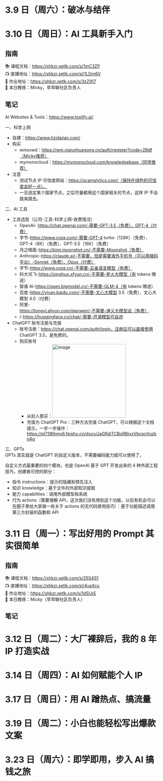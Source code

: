 # 3.9 日（周六）：破冰与结伴
# 3.10 日（周日）：AI 工具新手入门
## 指南
📚 课程文档：https://xhkzr.xetlk.com/s/1mC3ZP  
📺 直播地址：https://xhkzr.xetlk.com/sl/1LDm6V  
📄 作业地址：https://xhkzr.xetlk.com/s/3zZ917  
👧 本日教练：Micky，早早聊社区负责人
## 笔记
AI Websites & Tools：https://www.toolify.ai/

一、科学上网  
- 自建：https://www.tizidajian.com/
- 购买
  - wmsxwd：https://wm.xiajunhuagong.cn/auth/register?code=2Bdf（Micky推荐）
  - mymonocloud：https://mymonocloud.com/knowledgebase（同学推荐）
- 注意
  - 测试节点 IP 可信度网站：https://scamalytics.com/（保持在绿色的可信度会好一点）。
  - 一旦选定某个国家节点，之后尽量都用这个国家相关的节点，这样 IP 不会跳来跳去。

二、AI 工具  
- 工具选型（公司-工具-科学上网-收费情况）
  - OpenAI- https://chat.openai.com/-需要-GPT-3.5（免费）、GPT-4（付费）
  - 字节-https://www.coze.com/-需要-GPT-4 turbo（128K）（免费）、GPT-4（8K）（免费）、GPT-3.5（16K）（免费）
  - 月之暗面-https://kimi.moonshot.cn/-不需要-Moonshot（免费）
  - Anthropic-https://claude.ai/-不需要，但是需要海外手机号（可以用接码平台）-Sonnet（免费）、Opus（付费）
  - 字节-https://www.coze.cn/-不需要-云雀语言模型（免费）
  - 科大讯飞-https://xinghuo.xfyun.cn/-不需要-星火大模型（有 tokens 赠送）
  - 智谱 AI-https://open.bigmodel.cn/-不需要-GLM-4（有 tokens 赠送）
  - 百度-https://yiyan.baidu.com/-不需要-文心大模型 3.5（免费）、文心大模型 4.0（付费）
  - 阿里-https://tongyi.aliyun.com/qianwen/-不需要-通义大模型设（免费）
  - /-https://huggingface.co/chat/-需要-开源模型可自选
- ChatGPT 账号注册与充值
  - 账号注册：https://chat.openai.com/auth/login，注册后可以直接使用  ChatGPT 3.5，是免费的。
  - 购买账号
    - 从别人那买：<img width="242" alt="image" src="https://github.com/guozheng07/AI/assets/42236890/569ed08e-f535-4dcb-b37d-91b1a45f59ce">
    - 充值为 ChatGPT Pro：三种方法充值 ChatGPT，可以根据这个文档提示，一步一步操作：https://pl738lhmx6.feishu.cn/docx/JaGRdiTCBoRBjvxVbcpcVuzknAg

三、GPTs  
GPTs 其实就是 ChatGPT 的自定义版本，不需要编码能力就可以使用了。

自定义方式最重要的四个模块，也是 OpenAI 基于 GPT 开发出来的  4 种外部工程技巧，创建者可控的部分：
- 指令 instructions：提示的隐藏和预先注入
- 知识 knowledge：基于文件的外部知识提取
- 能力 capabilities：调用外部模型和系统
- 行为 actions（需要理解 API，这次我们没有用到这个功能，以后有机会可以在圈子里给大家做一些关于 actions 的无代码使用技巧）：基于功能描述调用第三方封装的函数和 API

# 3.11 日（周一）：写出好用的 Prompt 其实很简单
## 指南
📚 课程文档：https://xhkzr.xetlk.com/s/25S4S1  
📺 直播地址：https://xhkzr.xetlk.com/sl/4vaXcu  
📄 作业地址：https://xhkzr.xetlk.com/s/1dSUrE  
👧 本日教练：Micky（早早聊社区负责人）
## 笔记
# 3.12 日（周二）：大厂裸辞后，我的 8 年 IP 打造实战
# 3.14 日（周四）：AI 如何赋能个人 IP
# 3.17 日（周日）：用 AI 蹭热点、搞流量
# 3.19 日（周二）：小白也能轻松写出爆款文案
# 3.23 日（周六）：即学即用，步入 AI 搞钱之旅
